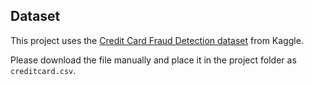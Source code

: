 ## Dataset

This project uses the [Credit Card Fraud Detection dataset](https://www.kaggle.com/datasets/mlg-ulb/creditcardfraud) from Kaggle.

Please download the file manually and place it in the project folder as `creditcard.csv`.
